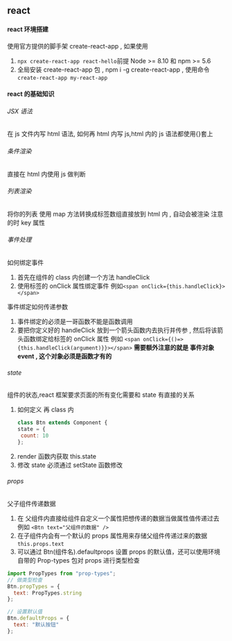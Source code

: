 ## react

#### react 环境搭建

使用官方提供的脚手架 create-react-app , 如果使用

1. `npx create-react-app react-hello`前提 Node >= 8.10 和 npm >= 5.6
2. 全局安装 create-react-app 包 , npm i -g create-react-app , 使用命令 `create-react-app my-react-app`

#### react 的基础知识

###### JSX 语法

在 js 文件内写 html 语法,
如何再 html 内写 js,html 内的 js 语法都使用{}套上

###### 条件渲染

直接在 html 内使用 js 做判断

###### 列表渲染

将你的列表 使用 map 方法转换成标签数组直接放到 html 内 , 自动会被渲染 注意的时 key 属性

###### 事件处理

如何绑定事件

1. 首先在组件的 class 内创建一个方法 handleClick
2. 使用标签的 onClick 属性绑定事件 例如`<span onClick={this.handleClick}></span>`

事件绑定如何传递参数

1.  事件绑定的必须是一哥函数不能是函数调用
2.  要把你定义好的 handleClick 放到一个箭头函数内去执行并传参 , 然后将该箭头函数绑定给标签的 onClick 属性 例如 `<span onClick={()=> {this.handleClick(argument)}}></span>`
    **需要额外注意的就是 事件对象 event , 这个对象必须是函数才有的**

###### state

组件的状态,react 框架要求页面的所有变化需要和 state 有直接的关系

1. 如何定义
   再 class 内
   ```js
   class Btn extends Component {
   state = {
    count: 10
   };
   ```
2. render 函数内获取 this.state
3. 修改 state 必须通过 setState 函数修改

###### props

父子组件传递数据

1. 在 父组件内直接给组件自定义一个属性把想传递的数据当做属性值传递过去 例如
   `<Btn text="父组件的数据" />`
2. 在子组件内会有一个默认的 props 属性用来存储父组件传递过来的数据
   `this.props.text`
3. 可以通过 Btn(组件名).defaultprops 设置 props 的默认值，还可以使用环境自带的 Prop-types 包对 props 进行类型检查

```js
import PropTypes from "prop-types";
// 做类型检查
Btn.propTypes = {
  text: PropTypes.string
};

// 设置默认值
Btn.defaultProps = {
  text: "默认按钮"
};
```
